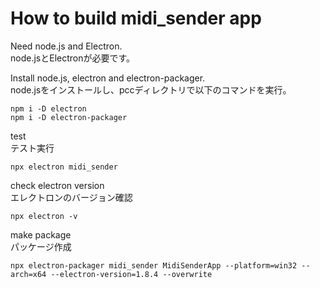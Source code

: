 # How to build midi_sender app
Need node.js and Electron.  
node.jsとElectronが必要です。

Install node.js, electron and electron-packager.  
node.jsをインストールし、pccディレクトリで以下のコマンドを実行。
```
npm i -D electron
npm i -D electron-packager
```

test  
テスト実行
```
npx electron midi_sender
```

check electron version  
エレクトロンのバージョン確認
```
npx electron -v
```

make package  
パッケージ作成
```
npx electron-packager midi_sender MidiSenderApp --platform=win32 --arch=x64 --electron-version=1.8.4 --overwrite
```
